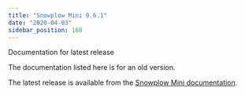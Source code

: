 ```yaml
---
title: "Snowplow Mini 0.6.1"
date: "2020-04-03"
sidebar_position: 160
---
```


Documentation for latest release

The documentation listed here is for an old version.

The latest release is available from the [Snowplow Mini documentation](/docs/migrated/pipeline-components-and-applications/snowplow-mini/).

